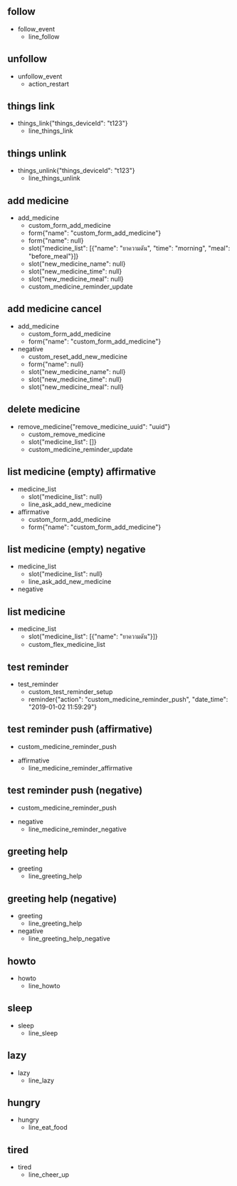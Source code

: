 ## follow
* follow_event
  - line_follow

## unfollow
* unfollow_event
  - action_restart

## things link
* things_link{"things_deviceId": "t123"}
  - line_things_link

## things unlink
* things_unlink{"things_deviceId": "t123"}
  - line_things_unlink

## add medicine
* add_medicine
  - custom_form_add_medicine
  - form{"name": "custom_form_add_medicine"}
  - form{"name": null}
  - slot{"medicine_list": [{"name": "ยาความดัน", "time": "morning", "meal": "before_meal"}]}
  - slot{"new_medicine_name": null}
  - slot{"new_medicine_time": null}
  - slot{"new_medicine_meal": null}
  - custom_medicine_reminder_update

## add medicine cancel
* add_medicine
  - custom_form_add_medicine
  - form{"name": "custom_form_add_medicine"}
* negative
  - custom_reset_add_new_medicine
  - form{"name": null}
  - slot{"new_medicine_name": null}
  - slot{"new_medicine_time": null}
  - slot{"new_medicine_meal": null}

## delete medicine
* remove_medicine{"remove_medicine_uuid": "uuid"}
  - custom_remove_medicine
  - slot{"medicine_list": []}
  - custom_medicine_reminder_update

## list medicine (empty) affirmative
* medicine_list
  - slot{"medicine_list": null}
  - line_ask_add_new_medicine
* affirmative
  - custom_form_add_medicine
  - form{"name": "custom_form_add_medicine"}

## list medicine (empty) negative
* medicine_list
  - slot{"medicine_list": null}
  - line_ask_add_new_medicine
* negative

## list medicine
* medicine_list
  - slot{"medicine_list": [{"name": "ยาความดัน"}]}
  - custom_flex_medicine_list

## test reminder
* test_reminder
  - custom_test_reminder_setup
  - reminder{"action": "custom_medicine_reminder_push", "date_time": "2019-01-02 11:59:29"}

## test reminder push (affirmative)
  - custom_medicine_reminder_push
* affirmative
  - line_medicine_reminder_affirmative

## test reminder push (negative)
  - custom_medicine_reminder_push
* negative
  - line_medicine_reminder_negative

## greeting help 
* greeting
  - line_greeting_help

## greeting help (negative)
* greeting
  - line_greeting_help
* negative
  - line_greeting_help_negative

## howto
* howto
  - line_howto

## sleep
* sleep
  - line_sleep

## lazy
* lazy
  - line_lazy

## hungry
* hungry
  - line_eat_food

## tired
* tired
  - line_cheer_up
